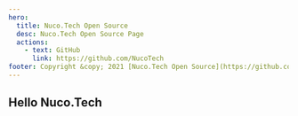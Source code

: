 ```yaml
---
hero:
  title: Nuco.Tech Open Source
  desc: Nuco.Tech Open Source Page
  actions:
    - text: GitHub
      link: https://github.com/NucoTech
footer: Copyright &copy; 2021 [Nuco.Tech Open Source](https://github.com/NucoTech) All Rights Reserved!
---
```


## Hello Nuco.Tech
